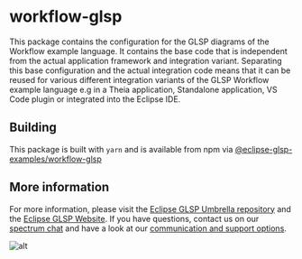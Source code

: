 # workflow-glsp

This package contains the configuration for the GLSP diagrams of the Workflow example language. It contains the base code that is independent from the actual application framework and integration variant. Separating this base configuration and the actual integration code means that it can be reused for various different integration variants of the GLSP Workflow example language e.g in a Theia application, Standalone application, VS Code plugin or integrated into the Eclipse IDE.

## Building
This package is built with `yarn` and is available from npm via [@eclipse-glsp-examples/workflow-glsp](https://www.npmjs.com/package/@eclipse-glsp-examples/worfklow-glsp)


## More information

For more information, please visit the [Eclipse GLSP Umbrella repository](https://github.com/eclipse-glsp/glsp) and the [Eclipse GLSP Website](https://www.eclipse.org/glsp/). If you have questions, contact us on our [spectrum chat](https://spectrum.chat/glsp/) and have a look at our [communication and support options](https://www.eclipse.org/glsp/contact/).

![alt](https://www.eclipse.org/glsp/images/diagramanimated.gif)

